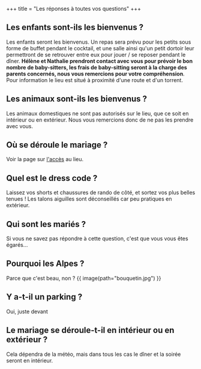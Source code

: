 +++
title = "Les réponses à toutes vos questions"
+++

## Les enfants sont-ils les bienvenus ?

Les enfants seront les bienvenus. Un repas sera prévu pour les petits sous forme de buffet pendant le cocktail, et une salle ainsi qu'un petit dortoir leur permettront de se retrouver entre eux pour jouer / se reposer pendant le dîner.
**Hélène et Nathalie prendront contact avec vous pour prévoir le bon nombre de baby-sitters, les frais de baby-sitting seront à la charge des parents concernés, nous vous remercions pour votre compréhension**. Pour information le lieu est situé à proximité d'une route et d'un torrent.

## Les animaux sont-ils les bienvenus ?

Les animaux domestiques ne sont pas autorisés sur le lieu, que ce soit en intérieur ou en extérieur. Nous vous remercions donc de ne pas les prendre avec vous.

## Où se déroule le mariage ?

Voir la page sur [l'accès](@/acces.md) au lieu.

## Quel est le dress code ?

Laissez vos shorts et chaussures de rando de côté, et sortez vos plus belles tenues ! Les talons aiguilles sont déconseillés car peu pratiques en extérieur.

## Qui sont les mariés ?

Si vous ne savez pas répondre à cette question, c'est que vous vous êtes égarés…

## Pourquoi les Alpes ?

Parce que c'est beau, non ?
{{ image(path="bouquetin.jpg") }}

## Y a-t-il un parking ?

Oui, juste devant

## Le mariage se déroule-t-il en intérieur ou en extérieur ?

Cela dépendra de la météo, mais dans tous les cas le dîner et la soirée seront en intérieur.
